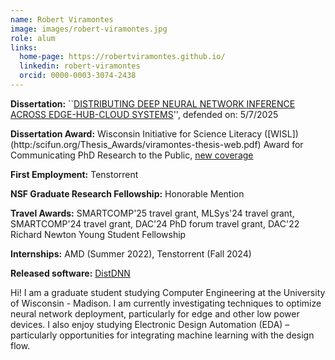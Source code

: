 ```yaml
---
name: Robert Viramontes
image: images/robert-viramontes.jpg
role: alum
links:
  home-page: https://robertviramontes.github.io/
  linkedin: robert-viramontes
  orcid: 0000-0003-3074-2438
---
```


**Dissertation:** ``[DISTRIBUTING DEEP NEURAL NETWORK INFERENCE ACROSS EDGE-HUB-CLOUD SYSTEMS](https://www.proquest.com/pqdtglobal/docview/3202650188/F876D76CCE4F4F74PQ/1?accountid=465&sourcetype=Dissertations%20&%20Theses)'', defended on: 5/7/2025

**Dissertation Award:** Wisconsin Initiative for Science Literacy ([WISL])(http:/scifun.org/Thesis_Awards/viramontes-thesis-web.pdf) Award for Communicating PhD Research to the Public, [new coverage](https://engineering.wisc.edu/blog/viramontes-receives-award-for-communicating-research-to-the-public/) 

**First Employment:** Tenstorrent

**NSF Graduate Research Fellowship:** Honorable Mention

**Travel Awards:** SMARTCOMP'25 travel grant, MLSys'24 travel grant, SMARTCOMP'24 travel grant, DAC'24 PhD forum travel grant, DAC'22 Richard Newton Young Student Fellowship

**Internships:** AMD (Summer 2022), Tenstorrent (Fall 2024)

**Released software:** [DistDNN](https://github.com/robertviramontes/distributed_inference_estimation_optimization/tree/main)

Hi! I am a graduate student studying Computer Engineering at the University of Wisconsin - Madison. I am currently investigating techniques to optimize neural network deployment, particularly for edge and other low power devices. I also enjoy studying Electronic Design Automation (EDA) – particularly opportunities for integrating machine learning with the design flow.





